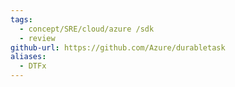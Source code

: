 ```yaml
---
tags:
  - concept/SRE/cloud/azure /sdk
  - review
github-url: https://github.com/Azure/durabletask
aliases:
  - DTFx
---
```

